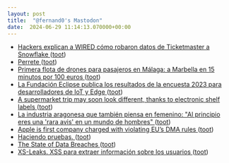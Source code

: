 ```yaml
---
layout: post
title:  "@fernand0's Mastodon"
date:  2024-06-29 11:14:13.070000+00:00
---
```

*  [Hackers explican a WIRED cómo robaron datos de Ticketmaster a Snowflake ](https://es.wired.com/articulos/hackers-explican-a-wired-como-robaron-datos-de-ticketmaster-a-snowflak) ([toot](https://mastodon.social/@fernand0/112699615023529241))
*  [Perrete ](https://www.flickr.com/photos/fernand0/53794778008) ([toot](https://mastodon.social/@fernand0/112699496655104171))
*  [Primera flota de drones para pasajeros en Málaga: a Marbella en 15 minutos por 100 euros ](https://www.diariosur.es/malaga/primera-flota-drones-pasajeros-malaga-marbella-minutos-20240618185026-nt.html#vca=fixed-bt) ([toot](https://mastodon.social/@fernand0/112699337465282162))
*  [La Fundación Eclipse publica los resultados de la encuesta 2023 para desarrolladores de IoT y Edge ](https://internetdelascosas.xyz/articulo.php?id=429) ([toot](https://mastodon.social/@fernand0/112699280291046789))
*  [A supermarket trip may soon look different, thanks to electronic shelf labels  ](https://www.npr.org/2024/06/17/nx-s1-5009271/electronic-shelf-labels-prices-walmart-grocery-store) ([toot](https://mastodon.social/@fernand0/112699048368520773))
*  [La industria aragonesa que también piensa en femenino: "Al principio eres una 'rara avis' en un mundo de hombres" ](https://www.elperiodicodearagon.com/aragon/2024/06/23/industria-aragonesa-piensa-femenino-principio-104158467.htm) ([toot](https://mastodon.social/@fernand0/112697254572316497))
*  [Apple is first company charged with violating EU’s DMA rules ](https://www.theverge.com/2024/6/24/24184629/apple-dma-steering-infringement-rulin) ([toot](https://mastodon.social/@fernand0/112695515689272380))
*  [Haciendo pruebas. ](https://avecesunafoto.wordpress.com/2024/06/28/haciendo-pruebas) ([toot](https://mastodon.social/@fernand0/112695334935913261))
*  [The State of Data Breaches ](https://www.troyhunt.com/the-state-of-data-breaches) ([toot](https://mastodon.social/@fernand0/112695241446873911))
*  [XS-Leaks. XSS para extraer información sobre los usuarios ](http://fernand0.github.io//fugas-cruzadas-datos) ([toot](https://mastodon.social/@fernand0/112695122728164261))
